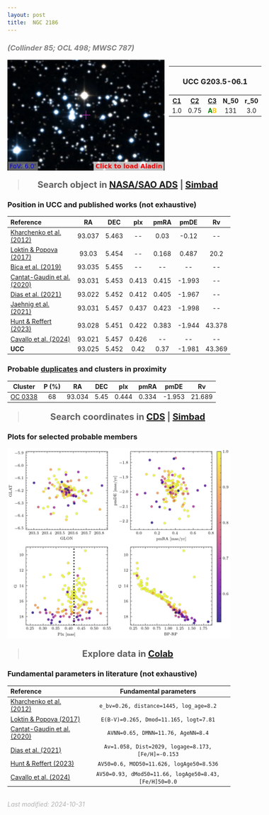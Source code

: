 ```yaml
---
layout: post
title:  NGC 2186
---
```

<h3><span style="color: #808080;"><i>(Collinder 85; OCL 498; MWSC 787)</i></span></h3><div style="display: flex; justify-content: space-between; width:720px;height:250px">
<div style="text-align: center;">
<!-- WEBP image -->
<img id="myImage" src="https://raw.githubusercontent.com/ucc23/Q3N/main/plots/ngc2186_aladin.webp" alt="Clickable Image" style="width:355px;height:250px; cursor: pointer;">

<!-- Div to contain Aladin Lite viewer -->
<div id="aladin-lite-div" style="width:355px;height:250px;display:none;"></div>

<!-- Aladin Lite script (will be loaded after the image is clicked) -->
<script type="text/javascript">
// Function to load Aladin Lite after image click and hide the image
function loadAladinLiteAndHideImage() {
    // Dynamically load the Aladin Lite script
    let aladinScript = document.createElement('script');
    aladinScript.src = "https://aladin.cds.unistra.fr/AladinLite/api/v3/latest/aladin.js";
    aladinScript.charset = "utf-8";
    aladinScript.onload = function () {
        A.init.then(() => {
            let aladin = A.aladin('#aladin-lite-div', {survey:"P/DSS2/color", fov:0.1, target: "93.025 5.452"});
            // Remove the image
            document.getElementById('myImage').remove();
            // Hide the image
            //document.getElementById('myImage').style.visibility = "hidden";
            // Show the Aladin Lite viewer
            document.getElementById('aladin-lite-div').style.display = 'block';
        });
     };
    document.head.appendChild(aladinScript);
}
// Event listener for image click
document.getElementById('myImage').addEventListener('click', loadAladinLiteAndHideImage);
</script>
</div>
<!-- Left block -->

<table style="text-align: center; width:355px;height:250px;">
  <!-- Row 1 (title) -->
  <tr>
    <td colspan="5"><h3>UCC G203.5-06.1</h3></td>
  </tr>
  <!-- Row 2 -->
  <tr>
    <th><a href="https://ucc.ar/faq#what-are-the-c1-c2-and-c3-parameters" title="Photometric class">C1</a></th>
    <th><a href="https://ucc.ar/faq#what-are-the-c1-c2-and-c3-parameters" title="Density class">C2</a></th>
    <th><a href="https://ucc.ar/faq#what-are-the-c1-c2-and-c3-parameters" title="Combined class">C3</a></th>
    <th><div title="Stars with membership probability >50%">N_50</div></th>
    <th><div title="Radius that contains half the members [arcmin]">r_50</div></th>
  </tr>
  <!-- Row 3 -->
  <tr>
    <td>1.0</td>
    <td>0.75</td>
    <td><span style="color: green; font-weight: bold;">A</span><span style="color: #FFC300; font-weight: bold;">B</span></td>
    <td>131</td>
    <td>3.0</td>
  </tr>
</table>
</div>

> <p style="text-align:center; font-weight: bold; font-size:20px">Search object in <a href="https://ui.adsabs.harvard.edu/search/q=%20collection%3Aastronomy%20body%3A%22NGC%202186%22&sort=date%20desc%2C%20bibcode%20desc&p_=0" target="_blank">NASA/SAO ADS</a> | <a href="https://simbad.cds.unistra.fr/simbad/sim-id-refs?Ident=ngc2186" target="_blank">Simbad</a></p>


### Position in UCC and published works (not exhaustive)

| Reference    | RA    | DEC   | plx  | pmRA  | pmDE   |  Rv  |
| :---         | :---: | :---: | :---: | :---: | :---: | :---: |
|[Kharchenko et al. (2012)](https://ui.adsabs.harvard.edu/abs/2012A%26A...543A.156K) | 93.037 | 5.463 | -- | 0.03 | -0.12 | -- |
|[Loktin & Popova (2017)](https://ui.adsabs.harvard.edu/abs/2017AstBu..72..257L/abstract) | 93.03 | 5.454 | -- | 0.168 | 0.487 | 20.2 |
|[Bica et al. (2019)](https://ui.adsabs.harvard.edu/abs/2019AJ....157...12B/abstract) | 93.035 | 5.455 | -- | -- | -- | -- |
|[Cantat-Gaudin et al. (2020)](https://ui.adsabs.harvard.edu/abs/2020A%26A...640A...1C) | 93.031 | 5.453 | 0.413 | 0.415 | -1.993 | -- |
|[Dias et al. (2021)](https://ui.adsabs.harvard.edu/abs/2021MNRAS.504..356D) | 93.022 | 5.452 | 0.412 | 0.405 | -1.967 | -- |
|[Jaehnig et al. (2021)](https://ui.adsabs.harvard.edu/abs/2021ApJ...923..129J/abstract) | 93.031 | 5.457 | 0.437 | 0.423 | -1.998 | -- |
|[Hunt & Reffert (2023)](https://ui.adsabs.harvard.edu/abs/2023A%26A...673A.114H/abstract) | 93.028 | 5.451 | 0.422 | 0.383 | -1.944 | 43.378 |
|[Cavallo et al. (2024)](https://ui.adsabs.harvard.edu/abs/2024AJ....167...12C/abstract) | 93.021 | 5.457 | 0.426 | -- | -- | -- |
| **UCC** |93.025 | 5.452 | 0.42 | 0.37 | -1.981 | 43.369 |


### Probable <a href="https://ucc.ar/faq#probable-duplicates" title="See FAQ for definition of proximity">duplicates</a> and clusters in proximity

| Cluster | P (%) | RA    | DEC   | plx   | pmRA  | pmDE  | Rv    |
| :---:   | :---: | :---: | :---: | :---: | :---: | :---: | :---: |
|[OC 0338](https://ucc.ar/_clusters/oc0338/)| 68 | 93.034 | 5.45 | 0.444 | 0.334 | -1.953 | 21.689 |

> <p style="text-align:center; font-weight: bold; font-size:20px">Search coordinates in <a href="https://cdsportal.u-strasbg.fr/?target=93.025,+5.452" target="_blank">CDS</a> | <a href="https://simbad.cds.unistra.fr/mobile/object_list.html?coord=93.025%205.452&output=json&radius=5&userEntry=ngc2186" target="_blank">Simbad</a></p>

### Plots for selected probable members

![CLUSTER](https://raw.githubusercontent.com/ucc23/Q3N/main/plots/ngc2186.webp)


> <p style="text-align:center; font-weight: bold; font-size:20px">Explore data in <a href="https://colab.research.google.com/github/UCC23/Q3N/blob/master/notebooks/ngc2186.ipynb" target="_blank">Colab</a></p>


### Fundamental parameters in literature (not exhaustive)

| Reference |  Fundamental parameters |
| :---         |     :---:      |
| [Kharchenko et al. (2012)](https://ui.adsabs.harvard.edu/abs/2012A%26A...543A.156K) | `e_bv=0.26, distance=1445, log_age=8.2` |
| [Loktin & Popova (2017)](https://ui.adsabs.harvard.edu/abs/2017AstBu..72..257L/abstract) | `E(B-V)=0.265, Dmod=11.165, logt=7.81` |
| [Cantat-Gaudin et al. (2020)](https://ui.adsabs.harvard.edu/abs/2020A%26A...640A...1C) | `AVNN=0.65, DMNN=11.76, AgeNN=8.4` |
| [Dias et al. (2021)](https://ui.adsabs.harvard.edu/abs/2021MNRAS.504..356D) | `Av=1.058, Dist=2029, logage=8.173, [Fe/H]=-0.153` |
| [Hunt & Reffert (2023)](https://ui.adsabs.harvard.edu/abs/2023A%26A...673A.114H/abstract) | `AV50=0.6, MOD50=11.626, logAge50=8.536` |
| [Cavallo et al. (2024)](https://ui.adsabs.harvard.edu/abs/2024AJ....167...12C/abstract) | `AV50=0.93, dMod50=11.66, logAge50=8.43, [Fe/H]50=0.0` |

<br>
<font color="b3b1b1"><i>Last modified: 2024-10-31</i></font>

